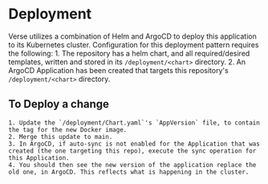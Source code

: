 # Deployment
Verse utilizes a combination of Helm and ArgoCD to deploy this application to its Kubernetes cluster. Configuration for this deployment pattern requires the following:
    1. The repository has a helm chart, and all required/desired templates, written and stored in its `/deployment/<chart>` directory.
    2. An ArgoCD Application has been created that targets this repository's `/deployment/<chart>` directory.

## To Deploy a change
    1. Update the `/deployment/Chart.yaml`'s `AppVersion` file, to contain the tag for the new Docker image.
    2. Merge this update to main.
    3. In ArgoCD, if auto-sync is not enabled for the Application that was created (the one targeting this repo), execute the sync operation for this Application.
    4. You should then see the new version of the application replace the old one, in ArgoCD. This reflects what is happening in the cluster.